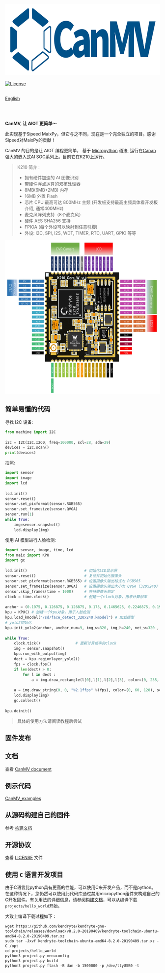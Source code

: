 <img height=230 src="assets/image/CanMV_logo_800x260.png">



<br />
<br />

<a href="LICENSE.md">
    <img src="https://img.shields.io/badge/license-Apache%20v2.0-orange.svg?style=for-the-badge" alt="License" />
</a>


<br/>
<br/>

[English](README.md)

<br />
<br />

**CanMV, 让 AIOT 更简单～**

此实现基于Sipeed MaixPy，但它与之不同，现在是一个完全独立的项目。感谢Sipeed对MaixPy的贡献！

CanMV 的目的是让 AIOT 编程更简单， 基于 [Micropython](http://www.micropython.org) 语法, 运行在[Canan](https://kendryte.com)强大的嵌入式AI SOC系列上。目前它在K210上运行。


> K210 简介 : 
> * 拥有硬件加速的 AI 图像识别
> * 带硬件浮点运算的双核处理器
> * 8MB(6MB+2MB) 内存
> * 16MB 外置 Flash
> * 芯片 CPU 最高可达 800MHz 主频 (开发板支持最高主频具体看开发板介绍, 通常400MHz)
> * 麦克风阵列支持（8个麦克风）
> * 硬件 AES SHA256 支持
> * FPIOA (每个外设可以映射到任意引脚)
> * 外设: I2C, SPI, I2S, WDT, TIMER, RTC, UART, GPIO 等等

<div class="board_pic">
    <img src="assets/image/k210_core_board.jpg" height=500 alt="K210"/>
</div>


## 简单易懂的代码

寻找 I2C 设备:

```python
from machine import I2C

i2c = I2C(I2C.I2C0, freq=100000, scl=28, sda=29)
devices = i2c.scan()
print(devices)
```

拍照:

```python
import sensor
import image
import lcd

lcd.init()
sensor.reset()
sensor.set_pixformat(sensor.RGB565)
sensor.set_framesize(sensor.QVGA)
sensor.run(1)
while True:
    img=sensor.snapshot()
    lcd.display(img)
```

使用 AI 模型进行人脸检测:
```python
import sensor, image, time, lcd
from maix import KPU
import gc

lcd.init()                          # 初始化LCD显示屏
sensor.reset()                      # 复位并初始化摄像头
sensor.set_pixformat(sensor.RGB565) # 设置摄像头输出格式为 RGB565
sensor.set_framesize(sensor.QVGA)   # 设置摄像头输出大小为 QVGA (320x240)
sensor.skip_frames(time = 1000)     # 等待摄像头稳定
clock = time.clock()                # 创建一个clock对象，用来计算帧率

anchor = (0.1075, 0.126875, 0.126875, 0.175, 0.1465625, 0.2246875, 0.1953125, 0.25375, 0.2440625, 0.351875, 0.341875, 0.4721875, 0.5078125, 0.6696875, 0.8984375, 1.099687, 2.129062, 2.425937)
kpu = KPU() # 创建一个kpu对象，用于人脸检测
kpu.load_kmodel("/sd/face_detect_320x240.kmodel") # 加载模型
# yolo2初始化
kpu.init_yolo2(anchor, anchor_num=9, img_w=320, img_h=240, net_w=320 , net_h=240 ,layer_w=10 ,layer_h=8, threshold=0.5, nms_value=0.2, classes=1)

while True:
    clock.tick()                # 更新计算帧率的clock
    img = sensor.snapshot()
    kpu.run_with_output(img)
    dect = kpu.regionlayer_yolo2()
    fps = clock.fps()
    if len(dect) > 0:
        for l in dect :
            a = img.draw_rectangle(l[0],l[1],l[2],l[3], color=(0, 255, 0)) # 画人脸框

    a = img.draw_string(0, 0, "%2.1ffps" %(fps), color=(0, 60, 128), scale=2.0)
    lcd.display(img)
    gc.collect()

kpu.deinit()
```
> 具体的使用方法请阅读教程后尝试


## 固件发布



## 文档

查看 [CanMV document](https://developer.canaan-creative.com/index.html?channel=developer#/word)

## 例示代码

[CanMV_examples](https://github.com/kendryte/canmv_examples)

## 从源码构建自己的固件

参考 [构建文档](build.md)

## 开源协议

查看 [LICENSE](LICENSE.md) 文件

## 使用 `C` 语言开发项目

由于C语言比python具有更高的性能，可以使用C来开发产品，而不是python。在这种情况下，您仍然可以使用此代码库通过禁用micropython组件来构建自己的C开发固件。有关用法的详细信息，请参阅[构建文档](build.md)，可以从编译下载`projects/hello_world`开始。

大致上编译下载过程如下：

```
wget https://github.com/kendryte/kendryte-gnu-toolchain/releases/download/v8.2.0-20190409/kendryte-toolchain-ubuntu-amd64-8.2.0-20190409.tar.xz
sudo tar -Jxvf kendryte-toolchain-ubuntu-amd64-8.2.0-20190409.tar.xz -C /opt
cd projects/hello_world
python3 project.py menuconfig
python3 project.py build
python3 project.py flash -B dan -b 1500000 -p /dev/ttyUSB0 -t
```

